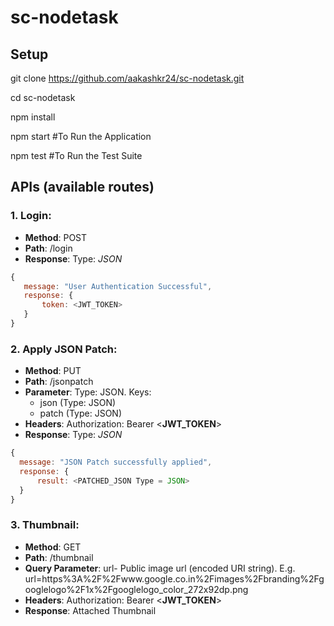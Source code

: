 # **sc-nodetask**

## Setup
git clone https://github.com/aakashkr24/sc-nodetask.git

cd sc-nodetask

npm install

npm start #To Run the Application

npm test #To Run the Test Suite

## APIs (available routes)

### 1. **Login**:
  
 * **Method**: POST
 * **Path**: /login
 * **Response**: Type: *JSON*
 ```javascript
 {
 	message: "User Authentication Successful",
 	response: {
 		token: <JWT_TOKEN>
 	}
 }
 ```
       
### 2. **Apply JSON Patch**:
  * **Method**: PUT
  * **Path**: /jsonpatch
  * **Parameter**: Type: JSON. Keys:
    * json (Type: JSON)
    * patch (Type: JSON)
  * **Headers**: 
    Authorization: Bearer <**JWT_TOKEN**>
  * **Response**: Type: *JSON*
  ```javascript
  {
  	message: "JSON Patch successfully applied",
  	response: {
  		result: <PATCHED_JSON Type = JSON>
  	}
  }
  ```     
       
### 3. **Thumbnail**:
  * **Method**: GET
  * **Path**: /thumbnail
  * **Query Parameter**: url- Public image url (encoded URI string). E.g. url=https%3A%2F%2Fwww.google.co.in%2Fimages%2Fbranding%2Fgooglelogo%2F1x%2Fgooglelogo_color_272x92dp.png
  * **Headers**: 
    Authorization: Bearer <**JWT_TOKEN**>
  * **Response**: Attached Thumbnail
